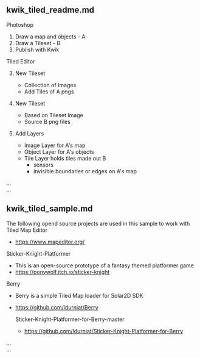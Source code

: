 ## kwik_tiled_readme.md

Photoshop

1. Draw a map and objects - A
1. Draw a Tileset - B
1. Publish with Kwik

Tiled Editor

3. New Tileset 
    - Collection of Images
    - Add Tiles of A pngs

4. New Tileset
    - Based on Tileset Image
    - Source B png files

5. Add Layers
    - Image Layer for A's map
    - Object Layer for A's objects
    - Tile Layer holds tiles made out B
        - sensors
        - invisible boundaries or edges on A's map

...<br>
...

## kwik_tiled_sample.md

The following opend source projects are used in this sample to work with Tiled Map Editor

- https://www.mapeditor.org/

Sticker-Knight-Platformer
- This is an open-source prototype of a fantasy themed platformer game
- https://ponywolf.itch.io/sticker-knight

Berry
- Berry is a simple Tiled Map loader for Solar2D SDK
- https://github.com/ldurniat/Berry

    Sticker-Knight-Platformer-for-Berry-master
    - https://github.com/ldurniat/Sticker-Knight-Platformer-for-Berry

...<br>
...
